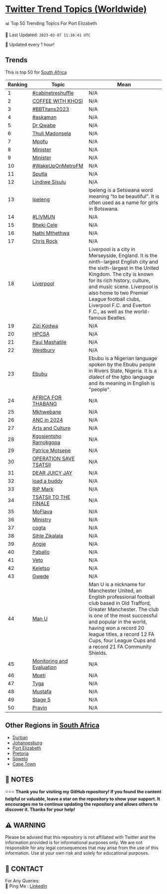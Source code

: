 [Twitter Trend Topics (Worldwide)](https://github.com/ErcinDedeoglu/Twitter-Trend-Topics)
==========


📊 Top 50 Trending Topics For Port Elizabeth

📆 Last Updated: `2023-03-07 11:16:41 UTC`

🔧 Updated every 1 hour!


## Trends

This is top 50 for [South Africa](</South Africa>)

| Ranking | Topic | Mean |
| ------- | ------------ | ------------ |
| 1 | [#cabinetreshuffle](http://twitter.com/search?q=%23cabinetreshuffle) | N/A |
| 2 | [COFFEE WITH KHOSI](http://twitter.com/search?q=COFFEE+WITH+KHOSI) | N/A |
| 3 | [#BBTitans2023](http://twitter.com/search?q=%23BBTitans2023) | N/A |
| 4 | [#askaman](http://twitter.com/search?q=%23askaman) | N/A |
| 5 | [Dr Qwabe](http://twitter.com/search?q=Dr+Qwabe) | N/A |
| 6 | [Thuli Madonsela](http://twitter.com/search?q=Thuli+Madonsela) | N/A |
| 7 | [Mpofu](http://twitter.com/search?q=Mpofu) | N/A |
| 8 | [Minister](http://twitter.com/search?q=Minister) | N/A |
| 9 | [Minister](http://twitter.com/search?q=Minister) | N/A |
| 10 | [#WakeUpOnMetroFM](http://twitter.com/search?q=%23WakeUpOnMetroFM) | N/A |
| 11 | [Sputla](http://twitter.com/search?q=Sputla) | N/A |
| 12 | [Lindiwe Sisulu](http://twitter.com/search?q=Lindiwe+Sisulu) | N/A |
| 13 | [Ipeleng](http://twitter.com/search?q=Ipeleng) | Ipeleng is a Setswana word meaning “to be beautiful”. It is often used as a name for girls in Botswana. |
| 14 | [#LIVMUN](http://twitter.com/search?q=%23LIVMUN) | N/A |
| 15 | [Bheki Cele](http://twitter.com/search?q=Bheki+Cele) | N/A |
| 16 | [Nathi Mthethwa](http://twitter.com/search?q=Nathi+Mthethwa) | N/A |
| 17 | [Chris Rock](http://twitter.com/search?q=Chris+Rock) | N/A |
| 18 | [Liverpool](http://twitter.com/search?q=Liverpool) | Liverpool is a city in Merseyside, England. It is the ninth-largest English city and the sixth-largest in the United Kingdom. The city is known for its rich history, culture, and music scene. Liverpool is also home to two Premier League football clubs, Liverpool F.C. and Everton F.C., as well as the world-famous Beatles. |
| 19 | [Zizi Kodwa](http://twitter.com/search?q=Zizi+Kodwa) | N/A |
| 20 | [HPCSA](http://twitter.com/search?q=HPCSA) | N/A |
| 21 | [Paul Mashatile](http://twitter.com/search?q=Paul+Mashatile) | N/A |
| 22 | [Westbury](http://twitter.com/search?q=Westbury) | N/A |
| 23 | [Ebubu](http://twitter.com/search?q=Ebubu) | Ebubu is a Nigerian language spoken by the Ebubu people in Rivers State, Nigeria. It is a dialect of the Igbo language and its meaning in English is "people". |
| 24 | [AFRICA FOR THABANG](http://twitter.com/search?q=AFRICA+FOR+THABANG) | N/A |
| 25 | [Mkhwebane](http://twitter.com/search?q=Mkhwebane) | N/A |
| 26 | [ANC in 2024](http://twitter.com/search?q=ANC+in+2024) | N/A |
| 27 | [Arts and Culture](http://twitter.com/search?q=Arts+and+Culture) | N/A |
| 28 | [Kgosientsho Ramokgopa](http://twitter.com/search?q=Kgosientsho+Ramokgopa) | N/A |
| 29 | [Patrice Motsepe](http://twitter.com/search?q=Patrice+Motsepe) | N/A |
| 30 | [OPERATION SAVE TSATSII](http://twitter.com/search?q=OPERATION+SAVE+TSATSII) | N/A |
| 31 | [DEAR JUICY JAY](http://twitter.com/search?q=DEAR+JUICY+JAY) | N/A |
| 32 | [load a buddy](http://twitter.com/search?q=load+a+buddy) | N/A |
| 33 | [RIP Mark](http://twitter.com/search?q=RIP+Mark) | N/A |
| 34 | [TSATSII TO THE FINALE](http://twitter.com/search?q=TSATSII+TO+THE+FINALE) | N/A |
| 35 | [MoFlava](http://twitter.com/search?q=MoFlava) | N/A |
| 36 | [Ministry](http://twitter.com/search?q=Ministry) | N/A |
| 37 | [cogta](http://twitter.com/search?q=cogta) | N/A |
| 38 | [Sihle Zikalala](http://twitter.com/search?q=Sihle+Zikalala) | N/A |
| 39 | [Angie](http://twitter.com/search?q=Angie) | N/A |
| 40 | [Paballo](http://twitter.com/search?q=Paballo) | N/A |
| 41 | [Veto](http://twitter.com/search?q=Veto) | N/A |
| 42 | [Keletso](http://twitter.com/search?q=Keletso) | N/A |
| 43 | [Gwede](http://twitter.com/search?q=Gwede) | N/A |
| 44 | [Man U](http://twitter.com/search?q=Man+U) | Man U is a nickname for Manchester United, an English professional football club based in Old Trafford, Greater Manchester. The club is one of the most successful and popular in the world, having won a record 20 league titles, a record 12 FA Cups, four League Cups and a record 21 FA Community Shields. |
| 45 | [Monitoring and Evaluation](http://twitter.com/search?q=Monitoring+and+Evaluation) | N/A |
| 46 | [Moeti](http://twitter.com/search?q=Moeti) | N/A |
| 47 | [Tyga](http://twitter.com/search?q=Tyga) | N/A |
| 48 | [Mustafa](http://twitter.com/search?q=Mustafa) | N/A |
| 49 | [Stage 5](http://twitter.com/search?q=Stage+5) | N/A |
| 50 | [Pravin](http://twitter.com/search?q=Pravin) | N/A |



## Other Regions in [South Africa](</South Africa>)

* [Durban](</South Africa/Durban.md>)
* [Johannesburg](</South Africa/Johannesburg.md>)
* [Port Elizabeth](</South Africa/Port Elizabeth.md>)
* [Pretoria](</South Africa/Pretoria.md>)
* [Soweto](</South Africa/Soweto.md>)
* [Cape Town](</South Africa/Cape Town.md>)



## 📝 NOTES

⭐⭐⭐ **Thank you for visiting my GitHub repository! If you found the content helpful or valuable, leave a star on the repository to show your support. It encourages me to continue updating the repository and allows others to discover it. Thanks for your help!**


## ⚠️ WARNING

Please be advised that this repository is not affiliated with Twitter and the information provided is for informational purposes only. We are not responsible for any legal consequences that may arise from the use of this information. Use at your own risk and solely for educational purposes.


## 📨 CONTACT

 For Any Queries:  
            🏓 Ping Me : [LinkedIn](https://www.linkedin.com/in/ercindedeoglu/)
